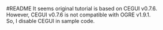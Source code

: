 #README
It seems original tutorial is based on CEGUI v0.7.6.  
However, CEGUI v0.7.6 is not compatible with OGRE v1.9.1.  
So, I disable CEGUI in sample code.
